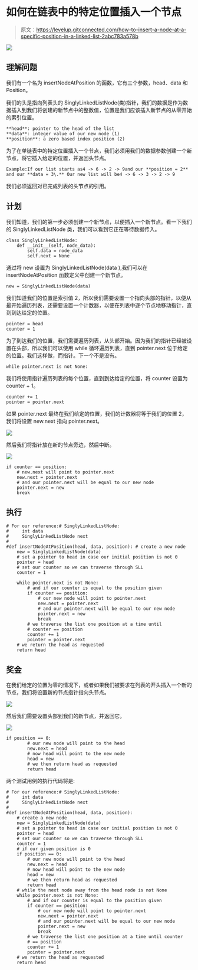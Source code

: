 # 如何在链表中的特定位置插入一个节点

> 原文：<https://levelup.gitconnected.com/how-to-insert-a-node-at-a-specific-position-in-a-linked-list-2abc783a578b>

![](img/033ca5157c21bb50c505ab37a2979dfc.png)

## 理解问题

我们有一个名为 insertNodeAtPosition 的函数，它有三个参数，head、data 和 Position。

我们的头是指向列表头的 SinglyLinkedListNode(类)指针，我们的数据是作为数据插入到我们将创建的新节点中的整数值，位置是我们应该插入新节点的从零开始的索引位置。

```
**head**: pointer to the head of the list
**data**: integer value of our new node (1)
**position**: a zero based index position (2)
```

为了在单链表中的特定位置插入一个节点，我们必须用我们的数据参数创建一个新节点，将它插入给定的位置，并返回头节点。

```
Example:If our list starts as4 -> 6 -> 2 -> 9and our **position = 2** and our **data = 3\.** Our new list will be4 -> 6 -> 3 -> 2 -> 9
```

我们必须返回对已完成列表的头节点的引用。

## 计划

我们知道，我们的第一步必须创建一个新节点，以便插入一个新节点。看一下我们的 SinglyLinkedListNode 类，我们可以看到它正在等待数据传入。

```
class SinglyLinkedListNode:
    def __init__(self, node_data):
        self.data = node_data
        self.next = None
```

通过将 new 设置为 SinglyLinkedListNode(data ),我们可以在 insertNodeAtPosition 函数定义中创建一个新节点。

```
new = SinglyLinkedListNode(data)
```

我们知道我们的位置是索引值 2，所以我们需要设置一个指向头部的指针，以便从最开始遍历列表，还需要设置一个计数器，以便在列表中逐个节点地移动指针，直到到达给定的位置。

```
pointer = head    
counter = 1
```

为了到达我们的位置，我们需要遍历列表，从头部开始。因为我们的指针已经被设置在头部，所以我们可以使用 while 循环遍历列表，直到 pointer.next 位于给定的位置。我们这样做，而指针。下一个不是没有。

```
while pointer.next is not None:
```

我们将使用指针遍历列表的每个位置，直到到达给定的位置，将 counter 设置为 counter + 1。

```
counter += 1
pointer = pointer.next
```

如果 pointer.next 最终在我们给定的位置，我们的计数器将等于我们的位置 2，我们将设置 new.next 指向 pointer.next。

![](img/b875e643f905b8b996a50228ad910e66.png)

然后我们将指针放在新的节点旁边，然后中断。

![](img/3b30bb828eaa65076591676584a4e347.png)

```
if counter == position:
    # new.next will point to pointer.next
    new.next = pointer.next
    # and our pointer.next will be equal to our new node
    pointer.next = new
    break
```

## 执行

```
# For our reference:# SinglyLinkedListNode:
#     int data
#     SinglyLinkedListNode next
#
#def insertNodeAtPosition(head, data, position): # create a new node
    new = SinglyLinkedListNode(data)
    # set a pointer to head in case our initial position is not 0
    pointer = head
    # set our counter so we can traverse through SLL
    counter = 1

    while pointer.next is not None:
        # and if our counter is equal to the position given
        if counter == position:
            # our new node will point to pointer.next
            new.next = pointer.next
            # and our pointer.next will be equal to our new node
            pointer.next = new
            break
        # we traverse the list one position at a time until 
        # counter == position
        counter += 1
        pointer = pointer.next
    # we return the head as requested
    return head
```

## 奖金

在我们给定的位置为零的情况下，或者如果我们被要求在列表的开头插入一个新的节点，我们将设置新的节点指针指向头节点。

![](img/fa7fb7f06380dc965fcaa969039365a3.png)

然后我们需要设置头部到我们的新节点，并返回它。

![](img/47051da87b50f3d2ab35bd98de184753.png)

```
if position == 0:
        # our new node will point to the head
        new.next = head
        # now head will point to the new node
        head = new
        # we then return head as requested
        return head
```

两个测试用例的执行代码将是:

```
# For our reference:# SinglyLinkedListNode:
#     int data
#     SinglyLinkedListNode next
#
#def insertNodeAtPosition(head, data, position):
    # create a new node
    new = SinglyLinkedListNode(data)
    # set a pointer to head in case our initial position is not 0
    pointer = head
    # set our counter so we can traverse through SLL
    counter = 1
    # if our given position is 0
    if position == 0:
        # our new node will point to the head
        new.next = head
        # now head will point to the new node
        head = new
        # we then return head as requested
        return head
    # while the next node away from the head node is not None
    while pointer.next is not None:
        # and if our counter is equal to the position given
        if counter == position:
            # our new node will point to pointer.next
            new.next = pointer.next
            # and our pointer.next will be equal to our new node
            pointer.next = new
            break
        # we traverse the list one position at a time until counter 
        # == position
        counter += 1
        pointer = pointer.next
    # we return the head as requested
    return head
```
